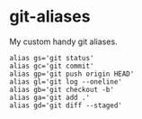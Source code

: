 # git-aliases
My custom handy git aliases.

```
alias gs='git status'
alias gc='git commit'
alias gp='git push origin HEAD'
alias gl='git log --oneline'
alias gb='git checkout -b'
alias ga='git add .'
alias gd='git diff --staged'
```
